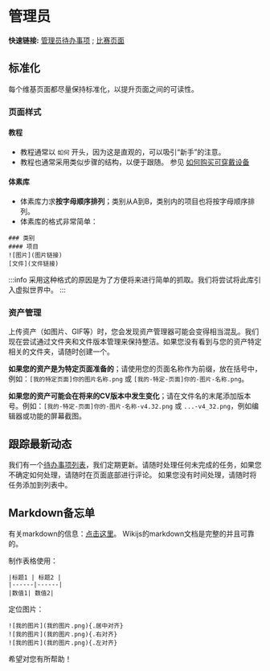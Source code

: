 # 管理员

**快速链接:** [管理员待办事项](/docs/admin/todos) ; [比赛页面](/docs/competitions)

## 标准化
每个维基页面都尽量保持标准化，以提升页面之间的可读性。

### 页面样式

#### 教程

- 教程通常以 `如何` 开头，因为这是直观的，可以吸引“新手”的注意。
- 教程也通常采用类似步骤的结构，以便于跟随。
参见 [如何购买可穿戴设备](/docs/Player_customization/Buy-a-Wearable)

#### 体素库
 - 体素库力求**按字母顺序排列**；类别从A到B，类别内的项目也将按字母顺序排列。
 - 体素库的格式非常简单：
```
### 类别
#### 项目
![图片](图片链接)
[文件](文件链接)
```
:::info
采用这种格式的原因是为了方便将来进行简单的抓取。我们将尝试将此库引入虚拟世界中。
:::

### 资产管理
上传资产（如图片、GIF等）时，您会发现资产管理器可能会变得相当混乱。我们现在尝试通过文件夹和文件版本管理来保持整洁。如果您没有看到与您的资产特定相关的文件夹，请随时创建一个。

**如果您的资产是为特定页面准备的**；请使用您的页面名称作为前缀，放在括号中，例如：`[我的特定页面]你的图片名称.png` 或 `[我的-特定-页面]你的-图片-名称.png`。

**如果您的资产可能会在将来的CV版本中发生变化**；请在文件名的末尾添加版本号。例如：`[我的-特定-页面]你的-图片-名称-v4.32.png` 或 `...-v4_32.png`，例如编辑器或功能的屏幕截图。

## 跟踪最新动态
我们有一个[待办事项列表](/docs/admin/todos)，我们定期更新。请随时处理任何未完成的任务，如果您不确定如何处理，请随时在页面底部进行评论。
如果您没有时间处理，请随时将任务添加到列表中。

## Markdown备忘单

有关markdown的信息：[点击这里](https://docs.requarks.io/en/editors/markdown)。 Wikijs的markdown文档是完整的并且可靠的。

制作表格使用：
```
|标题1 | 标题2 |
|------|------|
|数值1| 数值2|
```

定位图片：
```
![我的图片](我的图片.png){.居中对齐}
![我的图片](我的图片.png){.右对齐}
![我的图片](我的图片.png){.左对齐}
```

希望对您有所帮助！